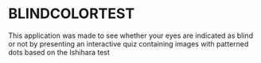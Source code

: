 # BLINDCOLORTEST
This application was made to see whether your eyes are indicated as blind or not by presenting an interactive quiz containing images with patterned dots based on the Ishihara test

